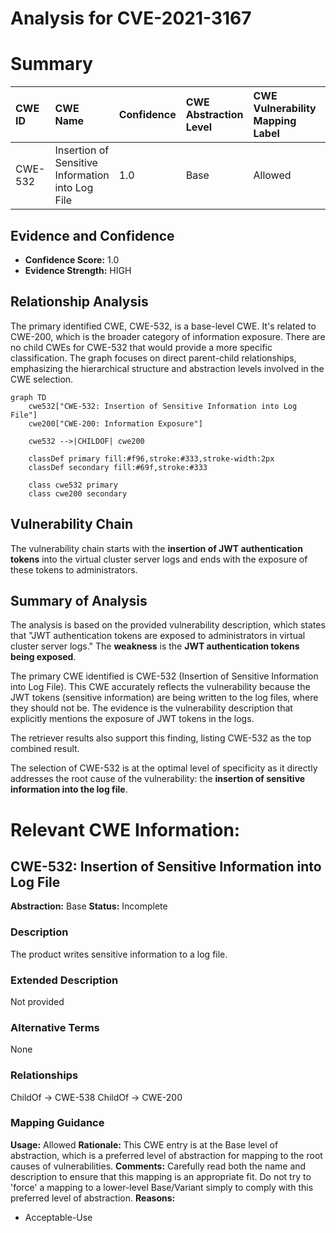 # Analysis for CVE-2021-3167

# Summary
| CWE ID  | CWE Name                                          | Confidence | CWE Abstraction Level | CWE Vulnerability Mapping Label | CWE-Vulnerability Mapping Notes |
| :------- | :------------------------------------------------ | :--------- | :---------------------- | :------------------------------ | :-------------------------------- |
| CWE-532 | Insertion of Sensitive Information into Log File | 1.0        | Base                    | Allowed                         | Primary CWE                       |

## Evidence and Confidence

*   **Confidence Score:** 1.0
*   **Evidence Strength:** HIGH

## Relationship Analysis
The primary identified CWE, CWE-532, is a base-level CWE. It's related to CWE-200, which is the broader category of information exposure. There are no child CWEs for CWE-532 that would provide a more specific classification. The graph focuses on direct parent-child relationships, emphasizing the hierarchical structure and abstraction levels involved in the CWE selection.

```mermaid
graph TD
    cwe532["CWE-532: Insertion of Sensitive Information into Log File"]
    cwe200["CWE-200: Information Exposure"]
    
    cwe532 -->|CHILDOF| cwe200
    
    classDef primary fill:#f96,stroke:#333,stroke-width:2px
    classDef secondary fill:#69f,stroke:#333
    
    class cwe532 primary
    class cwe200 secondary
```

## Vulnerability Chain
The vulnerability chain starts with the **insertion of JWT authentication tokens** into the virtual cluster server logs and ends with the exposure of these tokens to administrators.

## Summary of Analysis
The analysis is based on the provided vulnerability description, which states that "JWT authentication tokens are exposed to administrators in virtual cluster server logs." The **weakness** is the **JWT authentication tokens being exposed**.

The primary CWE identified is CWE-532 (Insertion of Sensitive Information into Log File). This CWE accurately reflects the vulnerability because the JWT tokens (sensitive information) are being written to the log files, where they should not be. The evidence is the vulnerability description that explicitly mentions the exposure of JWT tokens in the logs.

The retriever results also support this finding, listing CWE-532 as the top combined result.

The selection of CWE-532 is at the optimal level of specificity as it directly addresses the root cause of the vulnerability: the **insertion of sensitive information into the log file**.

# Relevant CWE Information:

## CWE-532: Insertion of Sensitive Information into Log File
**Abstraction:** Base
**Status:** Incomplete

### Description
The product writes sensitive information to a log file.

### Extended Description
Not provided

### Alternative Terms
None

### Relationships
ChildOf -> CWE-538
ChildOf -> CWE-200

### Mapping Guidance
**Usage:** Allowed
**Rationale:** This CWE entry is at the Base level of abstraction, which is a preferred level of abstraction for mapping to the root causes of vulnerabilities.
**Comments:** Carefully read both the name and description to ensure that this mapping is an appropriate fit. Do not try to 'force' a mapping to a lower-level Base/Variant simply to comply with this preferred level of abstraction.
**Reasons:**
- Acceptable-Use
